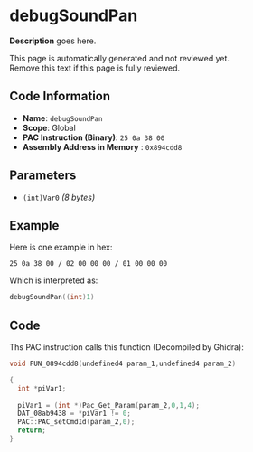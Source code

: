 # debugSoundPan

**Description** goes here.

This page is automatically generated and not reviewed yet.<br>Remove this text if this page is fully reviewed.

## Code Information

- **Name**: `debugSoundPan`
- **Scope**: Global
- **PAC Instruction (Binary)**: `25 0a 38 00`
- **Assembly Address in Memory** : `0x894cdd8`

## Parameters

- `(int)Var0` *(8 bytes)*

## Example

Here is one example in hex:

```25 0a 38 00 / 02 00 00 00 / 01 00 00 00```

Which is interpreted as:

```c
debugSoundPan((int)1)
```

## Code

Ths PAC instruction calls this function (Decompiled by Ghidra):

```c
void FUN_0894cdd8(undefined4 param_1,undefined4 param_2)

{
  int *piVar1;
  
  piVar1 = (int *)Pac_Get_Param(param_2,0,1,4);
  DAT_08ab9438 = *piVar1 != 0;
  PAC::PAC_setCmdId(param_2,0);
  return;
}
```


